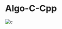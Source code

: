 # Algo-C-Cpp

![c](https://user-images.githubusercontent.com/104721814/172053685-230b7df8-f70c-4ece-9621-b3f94de95c31.gif)
